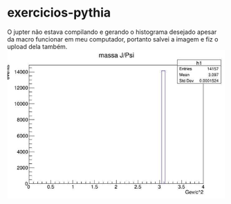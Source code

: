 # exercicios-pythia


O jupter não estava compilando e gerando o histograma desejado apesar da macro funcionar em meu computador, portanto salvei a imagem e fiz o upload dela também.
![](c1.jpg)
